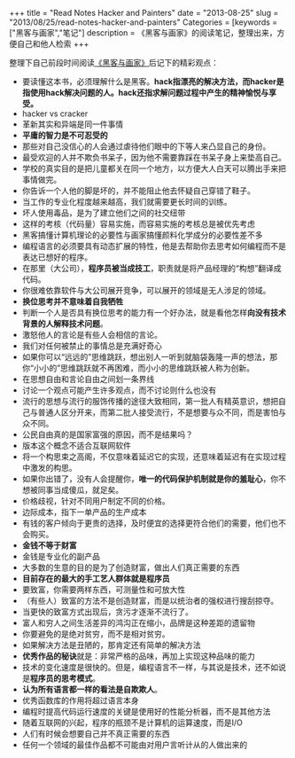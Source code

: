 +++
title = "Read Notes Hacker and Painters"
date = "2013-08-25"
slug = "2013/08/25/read-notes-hacker-and-painters"
Categories = [keywords = ["黑客与画家","笔记"]
description = 《黑客与画家》的阅读笔记，整理出来，方便自己和他人检索
+++

整理下自己前段时间阅读<a href="http://www.amazon.cn/gp/product/B004WHZGZQ/ref=as_li_ss_tl?ie=UTF8&camp=536&creative=3132&creativeASIN=B004WHZGZQ&linkCode=as2&tag=bringmeluck-23" rel="external nofollow" title="">《黑客与画家》</a>后记下的精彩观点：

* 要读懂这本书，必须理解什么是黑客。**hack指漂亮的解决方法，而hacker是指使用hack解决问题的人。hack还指求解问题过程中产生的精神愉悦与享受。**
* hacker vs cracker
* 革新其实和异端是同一件事情
* **平庸的智力是不可忍受的**
* 那些对自己没信心的人会通过虐待他们眼中的下等人来凸显自己的身份。
* 最受欢迎的人并不欺负书呆子，因为他不需要靠踩在书呆子身上来垫高自己。
* 学校的真实目的是把儿童都关在同一个地方，以方便大人白天可以腾出手来把事情做完。
* 你告诉一个人他的脚是坏的，并不能阻止他去怀疑自己穿错了鞋子。
* 当工作的专业化程度越来越高，我们就需要更长时间的训练。
* 坏人使用毒品，是为了建立他们之间的社交纽带
* 这样的考核（代码量）容易实施，而容易实施的考核总是被优先考虑
* 黑客搞懂计算机理论的必要性与画家搞懂颜料化学成分的必要性差不多
* 编程语言的必须要具有动态扩展的特性，他是去帮助你去思考如何编程而不是表达已想好的程序。
* 在那里（大公司），**程序员被当成技工**，职责就是将产品经理的“构想”翻译成代码。
* 你很难依靠软件与大公司展开竞争，可以展开的领域是无人涉足的领域。
* **换位思考并不意味着自我牺牲**
* 判断一个人是否具有换位思考的能力有一个好办法，就是看他怎样**向没有技术背景的人解释技术问题**。
* 激怒他人的言论是有些人会相信的言论。
* 我们对任何被禁止的事情总是充满好奇心
* 如果你可以“远远的”思维跳跃，想出别人一听到就脑袋轰隆一声的想法，那你“小小的”思维跳跃就不再困难，而小小的思维跳跃被人称为创新。
* 在思想自由和言论自由之间划一条界线
* 讨论一个观点可能产生许多观点，而不讨论则什么也没有
* 流行的思想与流行的服饰传播的途径大致相同，第一批人有精英意识，想把自己与普通人区分开来，而第二批人接受流行，不是想要与众不同，而是害怕与众不同。
* 公民自由真的是国家富强的原因，而不是结果吗？
* 版本这个概念不适合互联网软件
* 将一个构思束之高阁，不仅意味着延迟它的实现，还意味着延迟有在实现过程中激发的构思。
* 如果你出错了，没有人会提醒你，**唯一的代码保护机制就是你的羞耻心**，你不想被同事当成傻瓜，就足矣。
* 价格歧视，针对不同用户制定不同的价格。
* 边际成本，指下一单产品的生产成本
* 有钱的客户倾向于更贵的选择，及时便宜的选择更符合他们的需要，他们也不会购买。
* **金钱不等于财富**
* 金钱是专业化的副产品
* 大多数的生意的目的是为了创造财富，做出人们真正需要的东西
* **目前存在的最大的手工艺人群体就是程序员**
* 要致富，你需要两样东西，可测量性和可放大性
* （有些人）致富的方法不是创造财富，而是以统治者的强权进行搜刮掠夺。
* 当更快的致富方式出现后，贪污才逐渐不流行了。
* 富人和穷人之间生活差异的鸿沟正在缩小，品牌是这种差距的遗留物
* 你要避免的是绝对贫穷，而不是相对贫穷。
* 如果解决方法是丑陋的，那肯定还有简单的解决方法
* **优秀作品的秘诀**就是：非常严格的品味，再加上实现这种品味的能力
* 技术的变化速度是很快的。但是，编程语言不一样，与其说是技术，还不如说是**程序员的思考模式**。
* **认为所有语言都一样的看法是自欺欺人**。
* 优秀函数库的作用将超过语言本身
* 编程时提高代码运行速度的关键是使用好的性能分析器，而不是其他方法
* 随着互联网的兴起，程序的瓶颈不是计算机的运算速度，而是I/O
* 人们有时候会想要自己并不真正需要的东西
* 任何一个领域的最佳作品都不可能由对用户言听计从的人做出来的
